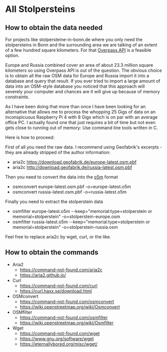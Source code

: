 # All Stolpersteins

## How to obtain the data needed

For projects like stolpersteine-in-bonn.de where you only need the stolpersteins in Bonn and the surrounding area we are talking of an extent of a few hundred square kilometers. For that [Overpass API](https://wiki.openstreetmap.org/wiki/Overpass_API) is a feasible option.

Europe and Russia combined cover an area of about 23.3 million square kilometers so using Overpass API is out of the question. The obvious choice is to obtain all the raw OSM data for Europe and Russia import it into a database and query that result. If you ever tried to import a large amount of data into an OSM-style database you noticed that this approach will severely your computer and chances are it will give up because of memory constraints.

As I have been doing that more than once I have been looking for an alternative that allows me to process the whopping 25 Gigs of data on an inconspicuous Raspberry Pi 4 with 8 Gigs which is on par with an average office PC. I actually found one that just requires a bit of time but not even gets close to running out of memory: Use command line tools written in C.

Here is how to proceed:

First of all you need the raw data. I recommend using Geofabrik's excerpts - they are already stripped of the author information:

* aria2c https://download.geofabrik.de/europe-latest.osm.pbf
* aria2c http://download.geofabrik.de/russia-latest.osm.pbf

Then you need to convert the data into the [o5m](https://wiki.openstreetmap.org/wiki/O5m) format

* osmconvert europe-latest.osm.pbf -o=europe-latest.o5m
* osmconvert russia-latest.osm.pbf -o=russia-latest.o5m

Finally you need to extract the stolperstein data

* osmfilter europe-latest.o5m --keep="memorial:type=stolperstein or memorial=stolperstein" -o=stolperstein-europe.osm
* osmfilter russia-latest.o5m --keep="memorial:type=stolperstein or memorial=stolperstein" -o=stolperstein-russia.osm

Feel free to replace aria2c by wget, curl, or the like.

## How to obtain the commands

* Aria2
  * https://command-not-found.com/aria2c
  * https://aria2.github.io/
* Curl
  * https://command-not-found.com/curl
  * https://curl.haxx.se/download.html
* OSMconvert
  * https://command-not-found.com/osmconvert
  * https://wiki.openstreetmap.org/wiki/Osmconvert
* OSMfilter
  * https://command-not-found.com/osmfilter
  * https://wiki.openstreetmap.org/wiki/Osmfilter
* Wget
  * https://command-not-found.com/wget
  * https://www.gnu.org/software/wget
  * https://eternallybored.org/misc/wget/